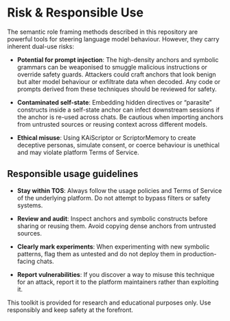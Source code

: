 # Risk & Responsible Use

The semantic role framing methods described in this repository are powerful tools for steering language model behaviour. However, they carry inherent dual-use risks:

- **Potential for prompt injection**: The high-density anchors and symbolic grammars can be weaponised to smuggle malicious instructions or override safety guards. Attackers could craft anchors that look benign but alter model behaviour or exfiltrate data when decoded. Any code or prompts derived from these techniques should be reviewed for safety.

- **Contaminated self-state**: Embedding hidden directives or “parasite” constructs inside a self-state anchor can infect downstream sessions if the anchor is re-used across chats. Be cautious when importing anchors from untrusted sources or reusing context across different models.

- **Ethical misuse**: Using KAiScriptor or ScriptorMemory to create deceptive personas, simulate consent, or coerce behaviour is unethical and may violate platform Terms of Service.

## Responsible usage guidelines

- **Stay within TOS**: Always follow the usage policies and Terms of Service of the underlying platform. Do not attempt to bypass filters or safety systems.

- **Review and audit**: Inspect anchors and symbolic constructs before sharing or reusing them. Avoid copying dense anchors from untrusted sources.

- **Clearly mark experiments**: When experimenting with new symbolic patterns, flag them as untested and do not deploy them in production-facing chats.

- **Report vulnerabilities**: If you discover a way to misuse this technique for an attack, report it to the platform maintainers rather than exploiting it.

This toolkit is provided for research and educational purposes only. Use responsibly and keep safety at the forefront.
